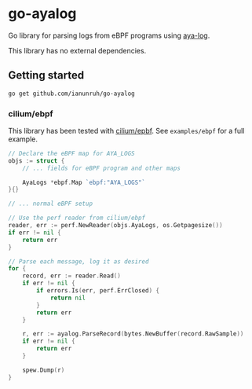 # go-ayalog

Go library for parsing logs from eBPF programs using [aya-log](https://crates.io/crates/aya-log).

This library has no external dependencies.

## Getting started

```bash
go get github.com/ianunruh/go-ayalog
```

### cilium/ebpf

This library has been tested with [cilium/epbf](https://github.com/cilium/ebpf). See `examples/ebpf` for a full example.

```go
// Declare the eBPF map for AYA_LOGS
objs := struct {
    // ... fields for eBPF program and other maps

    AyaLogs *ebpf.Map `ebpf:"AYA_LOGS"`
}{}

// ... normal eBPF setup

// Use the perf reader from cilium/ebpf
reader, err := perf.NewReader(objs.AyaLogs, os.Getpagesize())
if err != nil {
    return err
}

// Parse each message, log it as desired
for {
    record, err := reader.Read()
    if err != nil {
        if errors.Is(err, perf.ErrClosed) {
            return nil
        }
        return err
    }

    r, err := ayalog.ParseRecord(bytes.NewBuffer(record.RawSample))
    if err != nil {
        return err
    }

    spew.Dump(r)
}
```
